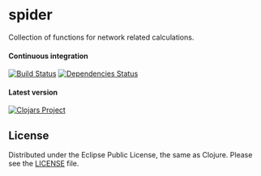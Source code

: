# spider
Collection of functions for network related calculations.

#### Continuous integration
[![Build Status](https://travis-ci.org/martinhynar/spider.svg?branch=master)](https://travis-ci.org/martinhynar/spider)
[![Dependencies Status](https://jarkeeper.com/martinhynar/spider/status.svg)](https://jarkeeper.com/martinhynar/spider)

#### Latest version
[![Clojars Project](http://clojars.org/spider/latest-version.svg)](http://clojars.org/spider)

## License
Distributed under the Eclipse Public License, the same as Clojure. Please see the [LICENSE](LICENSE) file.
